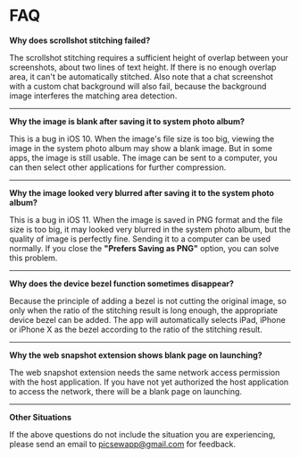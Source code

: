 # FAQ

**Why does scrollshot stitching failed?**

The scrollshot stitching requires a sufficient height of overlap between your screenshots, about two lines of text height. If there is no enough overlap area, it can't be automatically stitched. Also note that a chat screenshot with a custom chat background will also fail, because the background image interferes the matching area detection.

---

**Why the image is blank after saving it to system photo album?**

This is a bug in iOS 10. When the image's file size is too big, viewing the image in the system photo album may show a blank image. But in some apps, the image is still usable. The image can be sent to a computer, you can then select other applications for further compression.

---

**Why the image looked very blurred after saving it to the system photo album?**

This is a bug in iOS 11. When the image is saved in PNG format and the file size is too big, it may looked very blurred in the system photo album, but the quality of image is perfectly fine. Sending it to a computer can be used normally. If you close the **"Prefers Saving as PNG"** option, you can solve this problem.

---

**Why does the device bezel function sometimes disappear?**

Because the principle of adding a bezel is not cutting the original image, so only when the ratio of the stitching result is long enough, the appropriate device bezel can be added. The app will automatically selects iPad, iPhone or iPhone X as the bezel according to the ratio of the stitching result.

---

**Why the web snapshot extension shows blank page on launching?**

The web snapshot extension needs the same network access permission with the host application. If you have not yet authorized the host application to access the network, there will be a blank page on launching.

---

**Other Situations**

If the above questions do not include the situation you are experiencing, please send an email to [picsewapp@gmail.com](mailto:picsewapp@gmail.com) for feedback.

